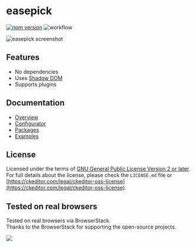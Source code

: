 easepick
===

[![npm version](https://badge.fury.io/js/@easepick%2Fbundle.svg)](https://www.npmjs.com/package/@easepick/bundle) ![workflow](https://github.com/easepick/easepick/actions/workflows/node.js.yml/badge.svg)

![easepick screenshot](https://dev.jsx4.com/easepick/screenshot.png)

## Features

- No dependencies
- Uses [Shadow DOM](https://developer.mozilla.org/en-US/docs/Web/Web_Components/Using_shadow_DOM)
- Supports plugins


## Documentation

- [Overview](https://easepick.com/)
- [Configurator](https://easepick.com/configurator)
- [Packages](https://easepick.com/packages)
- [Examples](https://easepick.com/examples)


## License

Licensed under the terms of [GNU General Public License Version 2 or later](http://www.gnu.org/licenses/gpl.html). For full details about the license, please check the `LICENSE.md` file or [https://ckeditor.com/legal/ckeditor-oss-license](https://ckeditor.com/legal/ckeditor-oss-license).


## Tested on real browsers

Tested on real browsers via BrowserStack.  
Thanks to the BrowserStack for supporting the open-source projects.  

[![](https://dev.jsx4.com/easepick/Browserstack-logo.png)](https://www.browserstack.com/)